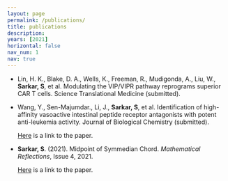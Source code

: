 ```yaml
---
layout: page
permalink: /publications/
title: publications
description: 
years: [2021]
horizontal: false
nav_num: 1
nav: true
---
```


<article>
<ul>
<li>
<p>Lin, H. K., Blake, D. A., Wells, K., Freeman, R., Mudigonda, A., Liu, W., <strong>Sarkar, S</strong>, et al. Modulating the VIP/VIPR pathway reprograms superior CAR T cells. Science Translational Medicine (submitted).</p>
</li>
<li>
<p>Wang, Y., Sen-Majumdar., Li, J., <strong>Sarkar, S</strong>, et al. Identification of high-affinity vasoactive intestinal peptide receptor antagonists with potent anti-leukemia activity. Journal of Biological Chemistry (submitted).</p>
<p><a href="https://www.biorxiv.org/content/10.1101/2024.11.08.622716v1" target="_blank" rel="noopener noreferrer">Here</a> is a link to the paper.</p>
</li>
<li>
<p><strong>Sarkar, S</strong>. (2021). Midpoint of Symmedian Chord. <em>Mathematical Reflections</em>, Issue 4, 2021.</p>
<p><a href="https://www.awesomemath.org/wp-pdf-files/math-reflections/mr-2021-04/mr_4_2021_midpoint_of_symmedian_chord.pdf" target="_blank" rel="noopener noreferrer">Here</a> is a link to the paper.</p>
</li>
</ul>
</article>
